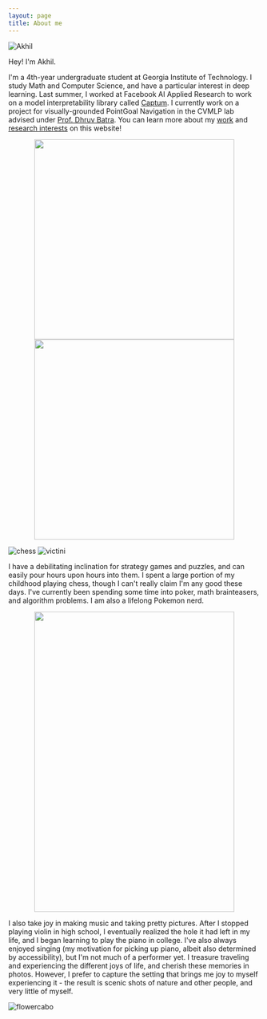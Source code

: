 ```yaml
---
layout: page
title: About me
---
```


![Akhil](/assets/img/akhil.JPG)

Hey! I'm Akhil. 

I'm a 4th-year undergraduate student at Georgia Institute of Technology. I study Math and Computer Science, and have a particular interest in deep learning. Last summer, I worked at Facebook AI Applied Research to work on a model interpretability library called [Captum](https://captum.ai/). I currently work on a project for visually-grounded PointGoal Navigation in the CVMLP lab advised under [Prof. Dhruv Batra](https://www.cc.gatech.edu/~dbatra/). You can learn more about my [work](https://agaction.github.io/workexperience/) and [research interests](https://agaction.github.io/research/) on this website!

<p align="center">
  <img src="/assets/img/chess.jpg" style="width:400px;height:400px;"/>
  <img src="/assets/img/victini.png" style="width:400px;height:400px;"/>
</p>

![chess](/assets/img/chess.jpg) ![victini](/assets/img/victini.png)

I have a debilitating inclination for strategy games and puzzles, and can easily pour hours upon hours into them. I spent a large portion of my childhood playing chess, though I can't really claim I'm any good these days. I've currently been spending some time into poker, math brainteasers, and algorithm problems. I am also a lifelong Pokemon nerd. 

<p align="center">
  <img src="/assets/img/piano.jp" style="width:400px;height:600px;"/>
</p>

I also take joy in making music and taking pretty pictures. After I stopped playing violin in high school, I eventually realized the hole it had left in my life, and I began learning to play the piano in college. I've also always enjoyed singing (my motivation for picking up piano, albeit also determined by accessibility), but I'm not much of a performer yet. I treasure traveling and experiencing the different joys of life, and cherish these memories in photos. However, I prefer to capture the setting that brings me joy to myself experiencing it - the result is scenic shots of nature and other people, and very little of myself. 

![flowercabo](/assets/img/flowercabo.jpg)